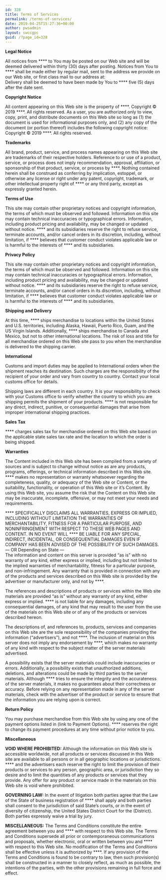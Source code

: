 ```yaml
---
id: 328
title: Terms of Services
permalink: /terms-of-services/
date: 2019-04-25T15:27:36+00:00
author: pwsadmin
layout: swccgpc
guid: /?page_id=328
---
```

**Legal Notice**

All notices from **** to You may be posted on our Web site and will be deemed delivered within thirty (30) days after posting. Notices from You to **** shall be made either by regular mail, sent to the address we provide on our Web site, or first class mail to our address at:  
Delivery shall be deemed to have been made by You to **** five (5) days after the date sent.

**Copyright Notice**

All content appearing on this Web site is the property of ****. Copyright © 2019 ****. All rights reserved. As a user, you are authorized only to view, copy, print, and distribute documents on this Web site so long as (1) the document is used for informational purposes only, and (2) any copy of the document (or portion thereof) includes the following copyright notice: Copyright © 2019 ****. All rights reserved.

**Trademarks**

All brand, product, service, and process names appearing on this Web site are trademarks of their respective holders. Reference to or use of a product, service, or process does not imply recommendation, approval, affiliation, or sponsorship of that product, service, or process by ****. Nothing contained herein shall be construed as conferring by implication, estoppel, or otherwise any license or right under any patent, copyright, trademark, or other intellectual property right of **** or any third party, except as expressly granted herein.

**Terms of Use**

This site may contain other proprietary notices and copyright information, the terms of which must be observed and followed. Information on this site may contain technical inaccuracies or typographical errors. Information, including product pricing and availability, may be changed or updated without notice. **** and its subsidiaries reserve the right to refuse service, terminate accounts, and/or cancel orders in its discretion, including, without limitation, if **** believes that customer conduct violates applicable law or is harmful to the interests of **** and its subsidiaries.

**Privacy Policy**

This site may contain other proprietary notices and copyright information, the terms of which must be observed and followed. Information on this site may contain technical inaccuracies or typographical errors. Information, including product pricing and availability, may be changed or updated without notice. **** and its subsidiaries reserve the right to refuse service, terminate accounts, and/or cancel orders in its discretion, including, without limitation, if **** believes that customer conduct violates applicable law or is harmful to the interests of **** and its subsidiaries.

**Shipping and Delivery**

At this time, **** ships merchandise to locations within the United States and U.S. territories, including Alaska, Hawaii, Puerto Rico, Guam, and the US Virgin Islands. Additionally, **** ships merchandise to Canada and Mexico, but not to other international locations. The risk of loss and title for all merchandise ordered on this Web site pass to you when the merchandise is delivered to the shipping carrier.

**International**

Customs and import duties may be applied to International orders when the shipment reaches its destination. Such charges are the responsibility of the recipient of your order and vary from country to country. Contact your local customs office for details.

Shipping laws are different in each country. It is your responsibility to check with your Customs office to verify whether the country to which you are shipping permits the shipment of your products. **** is not responsible for any direct, indirect, punitive, or consequential damages that arise from improper international shipping practices.

**Sales Tax**

**** charges sales tax for merchandise ordered on this Web site based on the applicable state sales tax rate and the location to which the order is being shipped.

**Warranties**

The Content included in this Web site has been compiled from a variety of sources and is subject to change without notice as are any products, programs, offerings, or technical information described in this Web site. **** makes no representation or warranty whatsoever regarding the completeness, quality, or adequacy of the Web site or Content, or the suitability, functionality, or operation of this Web site or it’s Content. By using this Web site, you assume the risk that the Content on this Web site may be inaccurate, incomplete, offensive, or may not meet your needs and requirements.

**** SPECIFICALLY DISCLAIMS ALL WARRANTIES, EXPRESS OR IMPLIED, INCLUDING WITHOUT LIMITATION THE WARRANTIES OF MERCHANTABILITY, FITNESS FOR A PARTICULAR PURPOSE, AND NONINFRINGEMENT WITH RESPECT TO THESE WEB PAGES AND CONTENT. IN NO EVENT WILL **** BE LIABLE FOR ANY SPECIAL, INDIRECT, INCIDENTAL, OR CONSEQUENTIAL DAMAGES EVEN IF COMPANY HAS BEEN ADVISED OF THE POSSIBILITY OF SUCH DAMAGES.  
&#8212; OR Depending on State &#8212;  
The information and content on this server is provided &#8220;as is&#8221; with no warranty of any kind, either express or implied, including but not limited to the implied warranties of merchantability, fitness for a particular purpose, and non-infringement. Any warranty that is provided in connection with any of the products and services described on this Web site is provided by the advertiser or manufacturer only, and not by ****.

The references and descriptions of products or services within the Web site materials are provided &#8220;as is&#8221; without any warranty of any kind, either express or implied. **** is not liable for any damages, including any consequential damages, of any kind that may result to the user from the use of the materials on this Web site or of any of the products or services described hereon.

The descriptions of, and references to, products, services and companies on this Web site are the sole responsibility of the companies providing the information (&#8220;advertisers&#8221;), and not ****. The inclusion of material on this server does not imply any endorsement by ****, which makes no warranty of any kind with respect to the subject matter of the server materials advertised.

A possibility exists that the server materials could include inaccuracies or errors. Additionally, a possibility exists that unauthorized additions, deletions, and alterations could be made by third parties to the server materials. Although **** tries to ensure the integrity and the accurateness of the server materials, it makes no guarantees about their correctness or accuracy. Before relying on any representation made in any of the server materials, check with the advertiser of the product or service to ensure that the information you are relying upon is correct.

**Return Policy**

You may purchase merchandise from this Web site by using any one of the payment options listed in (link to Payment Options). **** reserves the right to change its payment procedures at any time without prior notice to you.

**Miscellaneous**

**VOID WHERE PROHIBITED:** Although the information on this Web site is accessible worldwide, not all products or services discussed in this Web site are available to all persons or in all geographic locations or jurisdictions. **** and the advertisers each reserve the right to limit the provision of their products or services to any person, geographic area, or jurisdiction they so desire and to limit the quantities of any products or services that they provide. Any offer for any product or service made in the materials on this Web site is void where prohibited.

**GOVERNING LAW:** In the event of litigation both parties agree that the Law of the State of business registration of **** shall apply and both parties shall consent to the jurisdiction of said State&#8217;s courts, or in the event of diversity of citizenship, the United States District Court for the (District). Both parties expressly waive a trial by jury.

**MISCELLANEOUS:** The Terms and Conditions constitute the entire agreement between you and **** with respect to this Web site. The Terms and Conditions supersede all prior or contemporaneous communications and proposals, whether electronic, oral or written between you and **** with respect to this Web site. No modification of the Terms and Conditions shall be effective unless it is authorized by ****. If any provision of the Terms and Conditions is found to be contrary to law, then such provision(s) shall be constructed in a manner to closely reflect, as much as possible, the intentions of the parties, with the other provisions remaining in full force and effect.